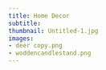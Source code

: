 ```yaml
---
title: Home Decor
subtitle:
thumbnail: Untitled-1.jpg
images:
- deer copy.png
- woddencandlestand.png
---
```

